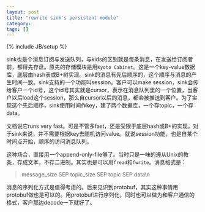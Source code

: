 ```yaml
---
layout: post
title: "rewrite sink's persistent module"
category:
tags: []
---
```

{% include JB/setup %}

sink也是个消息订阅与发送队列，与kids的区别就是每条消息，在发送给订阅者前，都得先存盘。原先的存储模块是用`Kyoto Cabinet`。这是一个key-value数据库，底层由hash表或B+树实现。sink的消息有先后顺序的，这个顺序与消息的产生时间一致。sink支持的一个功能叫session。客户可以make session，sink会传给客户一个id号，这个id号其实就是cursor，表示在消息队列里的一个位置，当客户以后load这个session，那么自cursor以后的消息，都会被推送到客户。为了实现这个先后顺序，sink使用时间作key，建了两个数据库，一个存topic，一个存data。

文档说它runs very fast。可是不管多fast，还是受限于底层hash或B+的实现。对于sink来说，并不需要根据key去随机访问value。就说session功能，也是自某个时间点开始，顺序的访问消息队列。

这种场合，直接用一个append-only-file够了。当时只是一味的遵从Unix的教条，存成文本，不存二进制。其实也是可以用`fread`和`fwrite`。消息格式是：

>message_size SEP topic_size SEP topic SEP data\n

消息的序列化方式是值得考虑的。后来见识到protobuf，其实这种事情用protobuf做也是可以的。用protobuf进行序列化，同时也可以做为和客户通信的格式，客户那边decode一下就好了。
